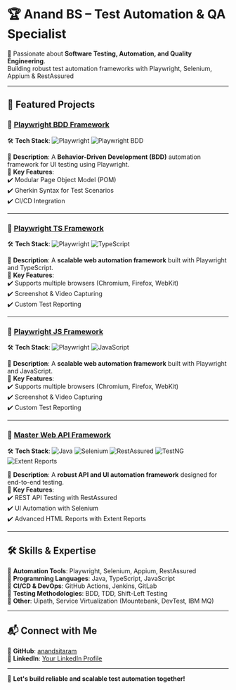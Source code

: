 # 🏆 Anand BS – Test Automation & QA Specialist  

🚀 Passionate about **Software Testing, Automation, and Quality Engineering**.  
Building robust test automation frameworks with Playwright, Selenium, Appium & RestAssured

---

## 📌 Featured Projects  

### 🔹 [Playwright BDD Framework](https://github.com/anandsitaram/PlaywrightBDDFramework)  
🛠️ **Tech Stack**: ![Playwright](https://img.shields.io/badge/Playwright-0078D7?style=flat&logo=playwright&logoColor=white) ![Playwright BDD](https://img.shields.io/badge/Playwright-BDD-blue?style=flat-square&logo=playwright)

📌 **Description**: A **Behavior-Driven Development (BDD)** automation framework for UI testing using Playwright.  
🔗 **Key Features**:  
✔️ Modular Page Object Model (POM)  
✔️ Gherkin Syntax for Test Scenarios  
✔️ CI/CD Integration  

---

### 🔹 [Playwright TS Framework](https://github.com/anandsitaram/PlaywrightTSFramework)  
🛠️ **Tech Stack**: ![Playwright](https://img.shields.io/badge/Playwright-0078D7?style=flat&logo=playwright&logoColor=white) ![TypeScript](https://img.shields.io/badge/TypeScript-007ACC?style=flat&logo=typescript&logoColor=white)

📌 **Description**: A **scalable web automation framework** built with Playwright and TypeScript.  
🔗 **Key Features**:  
✔️ Supports multiple browsers (Chromium, Firefox, WebKit)  
✔️ Screenshot & Video Capturing  
✔️ Custom Test Reporting  

---

### 🔹 [Playwright JS Framework](https://github.com/anandsitaram/PlaywrightJSFramework)  
🛠️ **Tech Stack**: ![Playwright](https://img.shields.io/badge/Playwright-0078D7?style=flat&logo=playwright&logoColor=white) ![JavaScript](https://img.shields.io/badge/JavaScript-F7DF1E?style=flat&logo=javascript&logoColor=black)

📌 **Description**: A **scalable web automation framework** built with Playwright and JavaScript.  
🔗 **Key Features**:  
✔️ Supports multiple browsers (Chromium, Firefox, WebKit)  
✔️ Screenshot & Video Capturing  
✔️ Custom Test Reporting  

---

### 🔹 [Master Web API Framework](https://github.com/anandsitaram/MasterWebApiFramework)  
🛠️ **Tech Stack**: ![Java](https://img.shields.io/badge/Java-007396?style=flat&logo=java&logoColor=white) ![Selenium](https://img.shields.io/badge/Selenium-43B02A?style=flat&logo=selenium&logoColor=white) ![RestAssured](https://img.shields.io/badge/RestAssured-4CAF50?style=flat) ![TestNG](https://img.shields.io/badge/TestNG-orange?style=flat-square) ![Extent Reports](https://img.shields.io/badge/Extent%20Reports-blue?style=flat-square)

📌 **Description**: A **robust API and UI automation framework** designed for end-to-end testing.  
🔗 **Key Features**:  
✔️ REST API Testing with RestAssured  
✔️ UI Automation with Selenium  
✔️ Advanced HTML Reports with Extent Reports  

---

## 🛠️ Skills & Expertise  
🔹 **Automation Tools**: Playwright, Selenium, Appium, RestAssured  
🔹 **Programming Languages**: Java, TypeScript, JavaScript  
🔹 **CI/CD & DevOps**: GitHub Actions, Jenkins, GitLab  
🔹 **Testing Methodologies**: BDD, TDD, Shift-Left Testing  
🔹 **Other**: Uipath, Service Virtualization (Mountebank, DevTest, IBM MQ)  

---

## 📬 Connect with Me  
💼 **GitHub**: [anandsitaram](https://github.com/anandsitaram)  
🔗 **LinkedIn**: [Your LinkedIn Profile](#)  

---

🚀 **Let's build reliable and scalable test automation together!**  
